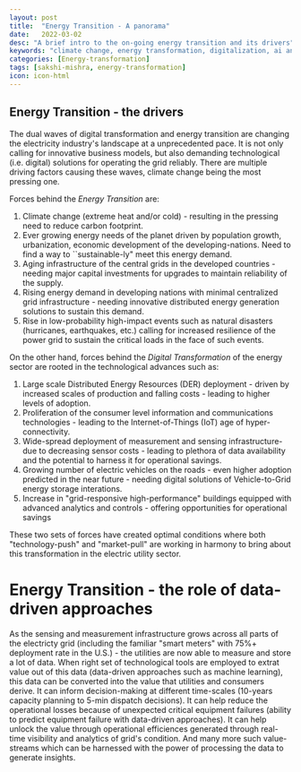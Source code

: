 ```yaml
---
layout: post
title:  "Energy Transition - A panorama"
date:   2022-03-02
desc: "A brief intro to the on-going energy transition and its drivers"
keywords: "climate change, energy transformation, digitalization, ai and energy"
categories: [Energy-transformation]
tags: [sakshi-mishra, energy-transformation]
icon: icon-html
---
```


## Energy Transition - the drivers

The dual waves of digital transformation and energy transition are changing the electricity industry's landscape at a unprecedented pace. It is not only calling for innovative business models, but also demanding technological (i.e. digital) solutions for operating the grid reliably. There are multiple driving factors causing these waves, climate change being the most pressing one. 

Forces behind the *Energy Transition* are: 
1. Climate change (extreme heat and/or cold) - resulting in the pressing need to reduce carbon footprint.
2. Ever growing energy needs of the planet driven by population growth, urbanization, economic development of the developing-nations. Need to find a way to ``sustainable-ly" meet this energy demand.
3. Aging infrastructure of the central grids in the developed countries - needing major capital investments for upgrades to maintain reliability of the supply.
4. Rising energy demand in developing nations with minimal centralized grid infrastructure - needing innovative distributed energy generation solutions to sustain this demand. 
5. Rise in low-probability high-impact events such as natural disasters (hurricanes, earthquakes, etc.) calling for increased resilience of the power grid to sustain the critical loads in the face of such events.

On the other hand, forces behind the *Digital Transformation* of the energy sector are rooted in the technological advances such as:
1. Large scale Distributed Energy Resources (DER) deployment - driven by increased scales of production and falling costs - leading to higher levels of adoption.
2. Proliferation of the consumer level information and communications technologies - leading to the Internet-of-Things (IoT) age of hyper-connectivity.
3. Wide-spread deployment of measurement and sensing infrastructure- due to decreasing sensor costs - leading to plethora of data availability and the potential to harness it for operational savings.
4. Growing number of electric vehicles on the roads - even higher adoption predicted in the near future - needing digital solutions of Vehicle-to-Grid energy storage interations.
5. Increase in "grid-responsive high-performance" buildings equipped with advanced analytics and controls - offering opportunities for operational savings
    

These two sets of forces have created optimal conditions where both "technology-push" and "market-pull" are working in harmony to bring about this transformation in the electric utility sector. 

# Energy Transition - the role of data-driven approaches
As the sensing and measurement infrastructure grows across all parts of the electricty grid (including the familiar "smart meters" with 75%+ deployment rate in the U.S.) - the utilities are now able to measure and store a lot of data. When right set of technological tools are employed to extrat value out of this data (data-driven approaches such as machine learning), this data can be converted into the value that utilities and consumers derive. It can inform decision-making at different time-scales (10-years capacity planning to 5-min dispatch decisions). It can help reduce the operational losses because of unexpected critical equipment failures (ability to predict equipment failure with data-driven approaches). It can help unlock the value through operational efficiences generated through real-time visibility and analytics of grid's condition. And many more such value-streams which can be harnessed with the power of processing the data to generate insights. 
